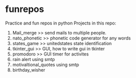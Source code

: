 # funrepos

Practice and fun repos in python Projects in this repo:

1. Mail_merge >> send mails to multiple people.
2. nato_phonetic >> phonetic code generator for any words
3. states_game >> unitedstates state identification
4. tkinter_gui >> GUI, how to write gui in tkinter
5. promodoro >> GUI timer for activites
6. rain alert using smtp
7. motivaltional_quotes using smtp
8. birthday_wisher